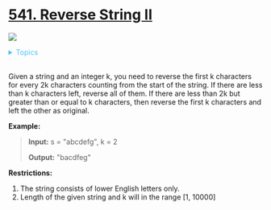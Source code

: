 # [541. Reverse String II](https://leetcode.com/problems/reverse-string-ii/description/)

![](https://img.shields.io/badge/Difficulty-Easy-green.svg)


<details>
<summary style="color:#4FC3F7">Topics</summary>

* [`String`](https://leetcode.com/tag/string/)

</details>
<br />

Given a string and an integer k, you need to reverse the first k characters for every 2k characters counting from the start of the string. If there are less than k characters left, reverse all of them. If there are less than 2k but greater than or equal to k characters, then reverse the first k characters and left the other as original.

**Example:**

> **Input:** s = "abcdefg", k = 2
>
> **Output:** "bacdfeg"

**Restrictions:**

  1. The string consists of lower English letters only.
  2. Length of the given string and k will in the range [1, 10000]